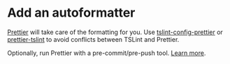 # Add an autoformatter

[Prettier](https://github.com/prettier/prettier) will take care of the formatting for you. Use [tslint-config-prettier](https://github.com/prettier/tslint-config-prettier) or [prettier-tslint](https://github.com/azz/prettier-tslint) to avoid conflicts between TSLint and Prettier.

Optionally, run Prettier with a pre-commit/pre-push tool. [Learn more](https://prettier.io/docs/en/precommit.html).

